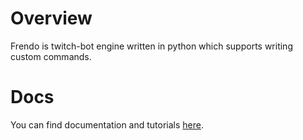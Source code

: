 # Overview
Frendo is twitch-bot engine written in python which supports writing custom commands.

# Docs
You can find documentation and tutorials [here](http://samhal.xyz/frendo/).